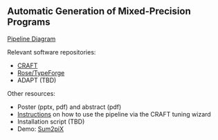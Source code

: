 ## Automatic Generation of Mixed-Precision Programs

[Pipeline Diagram](https://github.com/crafthpc/sc18poster/Pipeline_picture.png)

Relevant software repositories:

* [CRAFT](https://github.com/crafthpc/craft)
* [Rose/TypeForge](https://github.com/rose-compiler/rose-develop)
* ADAPT (TBD)

Other resources:

* Poster (pptx, pdf) and abstract (pdf)
* [Instructions](https://github.com/crafthpc/craft/blob/master/README.md#variable-mode-newer) on how to use the pipeline via the CRAFT tuning wizard
* Installation script (TBD)
* Demo: [Sum2piX](https://www.youtube.com/watch?v=uRdvEc77cBY)
